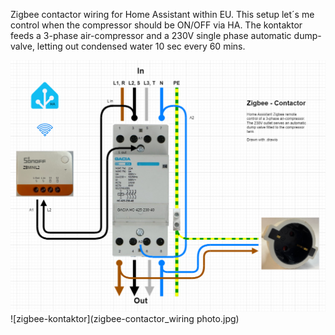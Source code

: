 Zigbee contactor wiring for Home Assistant within EU.
This setup let´s me control when the compressor should be ON/OFF via HA.
The kontaktor feeds a 3-phase air-compressor 
and a 230V single phase automatic dump-valve, letting out condensed water 10 sec every 60 mins.

![zigbee-kontaktor](zigbee-contactor_wiring.drawio.png)
![zigbee-kontaktor](zigbee-contactor_wiring photo.jpg)
